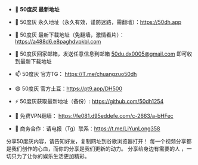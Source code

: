 - 👋 **50度灰 最新地址**

- 👀 50度灰 永久地址（永久有效，谨防迷路，需翻墙）：https://50dh.app

- 🌱 50度灰 最新下载地址（免翻墙，激情看片）： https://a488d6.e8paghdvpkbl.com

- 💞️ 50度灰回家邮箱，发送任意信息到邮箱 50du.dx0005@gmail.com 即可收到最新下载地址

- 📫 50度灰 官方TG：  https://T.me/chuangzuo50dh

- 😄 50度灰 官方土豆：https://pt9.app/DH500

- ⚡ 50度灰获取最新地址（备份）: https://github.com/50dh1254

- 🤝 免费VPN翻墙： https://fe081.d95eddefe.com/c-2663/a-bHFec

- 🤝 商务合作：请电报（Tg）联系：https://t.me/LiYunLong358

分享50度灰内容，请告知好友，复制网址到谷歌浏览器打开！ 每一个视频分享都是我们创作的心血，而你的分享是我们更新的动力。 分享给身边有需要的人 ，一切只为了让你的娱乐生活更加精彩。
<!---
51pcjamesi/51pcjamesi is a ✨ special ✨ repository because its `README.md` (this file) appears on your GitHub profile.
You can click the Preview link to take a look at your changes.
--->
